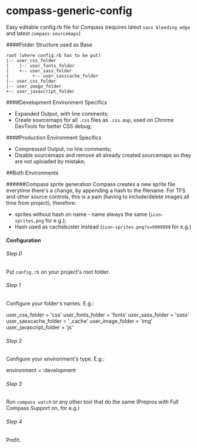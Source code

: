 compass-generic-config
======================

Easy editable config.rb file for Compass
(requires latest `sass bleeding edge` and latest `compass-sourcemaps`)

####Folder Structure used as Base

	root (where config.rb has to be put)
	|-- user_css_folder
	|    |-- user_fonts_folder 
	|    +-- user_sass_folder 
	|         +-- user_sasscache_folder 
	|-- user_css_folder
	|-- user_image_folder
	+-- user_javascript_folder

####Development Environment Specifics

* Expanded Output, with line comments;
* Create sourcemaps for all `.css` files as `.css.map`, used on Chrome DevTools for better CSS debug;

####Production Environment Specifics

* Compressed Output, no line comments;
* Disable sourcemaps and remove all already created sourcemaps so they are not uploaded by mistake;

##Both Environments

######Compass sprite generation
Compass creates a new sprite file everytime there's a change, by appending a hash to the filename. For TFS and other source controls, this is a pain (having to include/delete images all time from project), therefore:

* sprites without hash on name  - name always the same (`icon-sprites.png` for e.g.);
* Hash used as cachebuster instead (`icon-sprites.png?v=9999999` for e.g.)


#### Configuration
  

###### Step 0
Put `config.rb` on your project's root folder.


###### Step 1
Configure your folder's names. E.g.:

  user_css_folder = 'css'
  user_fonts_folder = 'fonts'
  user_sass_folder = 'sass'
  user_sasscache_folder = '_cache'
  user_image_folder = 'img'
  user_javascript_folder = 'js'
  
###### Step 2
Configure your environment's type. E.g.:

  environment = :development
  
###### Step 3
Run `compass watch` or any other tool that do the same (Prepros with Full Compass Support on, for e.g.)

###### Step 4
Profit.


